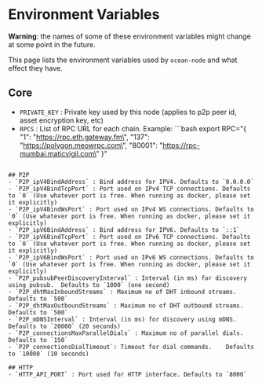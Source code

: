 # Environment Variables

**Warning**: the names of some of these environment variables might change at some point in the future.

This page lists the environment variables used by `ocean-node` and what effect
they have. 


## Core
- `PRIVATE_KEY` : Private key used by this node (applies to p2p peer id, asset encryption key, etc)
- `RPCS` :  List of RPC URL for each chain.  Example: ```bash
export RPC="{ \"1\": \"https://rpc.eth.gateway.fm\", \"137\": \"https://polygon.meowrpc.com\", \"80001\": \"https://rpc-mumbai.maticvigil.com\" }"
```

## P2P
- `P2P_ipV4BindAddress` : Bind address for IPV4. Defaults to `0.0.0.0`
- `P2P_ipV4BindTcpPort` : Port used on IPv4 TCP connections. Defaults to `0` (Use whatever port is free. When running as docker, please set it explicitly)
- `P2P_ipV4BindWsPort` : Port used on IPv4 WS connections. Defaults to `0` (Use whatever port is free. When running as docker, please set it explicitly)
- `P2P_ipV6BindAddress` : Bind address for IPV6. Defaults to `::1`
- `P2P_ipV6BindTcpPort` : Port used on IPv6 TCP connections. Defaults to `0` (Use whatever port is free. When running as docker, please set it explicitly)
- `P2P_ipV6BindWsPort` : Port used on IPv6 WS connections. Defaults to `0` (Use whatever port is free. When running as docker, please set it explicitly)
- `P2P_pubsubPeerDiscoveryInterval` : Interval (in ms) for discovery using pubsub.  Defaults to `1000` (one second)
- `P2P_dhtMaxInboundStreams` : Maximum no of DHT inbound streams. Defaults to `500`
- `P2P_dhtMaxOutboundStreams` : Maximum no of DHT outbound streams. Defaults to `500`
- `P2P_mDNSInterval` : Interval (in ms) for discovery using mDNS.  Defaults to `20000` (20 seconds)
- `P2P_connectionsMaxParallelDials` : Maximum no of parallel dials. Defaults to `150`
- `P2P_connectionsDialTimeout`: Timeout for dial commands.    Defaults to `10000` (10 seconds)

## HTTP
- `HTTP_API_PORT` : Port used for HTTP interface. Defaults to `8000`